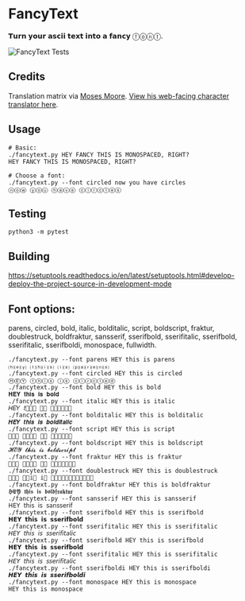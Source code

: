 # FancyText
𝗧𝘂𝗿𝗻 𝘆𝗼𝘂𝗿 𝗮𝘀𝗰𝗶𝗶 𝘁𝗲𝘅𝘁 𝗶𝗻𝘁𝗼 𝗮 𝗳𝗮𝗻𝗰𝘆 ⓕⓞⓝⓣ.

![FancyText Tests](https://api.travis-ci.org/freejoe76/fancytext.png)

## Credits
Translation matrix via [Moses Moore](https://github.com/mozai/). [View his web-facing character translator here](http://mozai.com/programming/dandytype.html).

## Usage
```
# Basic:
./fancytext.py HEY FANCY THIS IS MONOSPACED, RIGHT?
𝙷𝙴𝚈 𝙵𝙰𝙽𝙲𝚈 𝚃𝙷𝙸𝚂 𝙸𝚂 𝙼𝙾𝙽𝙾𝚂𝙿𝙰𝙲𝙴𝙳, 𝚁𝙸𝙶𝙷𝚃?

# Choose a font:
./fancytext.py --font circled now you have circles
ⓝⓞⓦ ⓨⓞⓤ ⓗⓐⓥⓔ ⓒⓘⓡⓒⓛⓔⓢ
```

## Testing
```
python3 -m pytest
```

## Building

https://setuptools.readthedocs.io/en/latest/setuptools.html#develop-deploy-the-project-source-in-development-mode

## Font options:

parens, circled, bold, italic, bolditalic, script, boldscript, fraktur, doublestruck, boldfraktur, sansserif, sserifbold, sserifitalic, sserifbold, sserifitalic, sserifboldi, monospace, fullwidth.
```
./fancytext.py --font parens HEY this is parens
⒣⒠⒴ ⒯⒣⒤⒮ ⒤⒮ ⒫⒜⒭⒠⒩⒮
./fancytext.py --font circled HEY this is circled
ⒽⒺⓎ ⓣⓗⓘⓢ ⓘⓢ ⓒⓘⓡⓒⓛⓔⓓ
./fancytext.py --font bold HEY this is bold
𝐇𝐄𝐘 𝐭𝐡𝐢𝐬 𝐢𝐬 𝐛𝐨𝐥𝐝
./fancytext.py --font italic HEY this is italic
𝐻𝐸𝑌 𝑡𝑕𝑖𝑠 𝑖𝑠 𝑖𝑡𝑎𝑙𝑖𝑐
./fancytext.py --font bolditalic HEY this is bolditalic
𝑯𝑬𝒀 𝒕𝒉𝒊𝒔 𝒊𝒔 𝒃𝒐𝒍𝒅𝒊𝒕𝒂𝒍𝒊𝒄
./fancytext.py --font script HEY this is script
𝒣𝒠𝒴 𝓉𝒽𝒾𝓈 𝒾𝓈 𝓈𝒸𝓇𝒾𝓅𝓉
./fancytext.py --font boldscript HEY this is boldscript
𝓗𝓔𝓨 𝓽𝓱𝓲𝓼 𝓲𝓼 𝓫𝓸𝓵𝓭𝓼𝓬𝓻𝓲𝓹𝓽
./fancytext.py --font fraktur HEY this is fraktur
𝔋𝔈𝔜 𝔱𝔥𝔦𝔰 𝔦𝔰 𝔣𝔯𝔞𝔨𝔱𝔲𝔯
./fancytext.py --font doublestruck HEY this is doublestruck
𝔿𝔼𝕐 𝕥𝕙𝕚𝕤 𝕚𝕤 𝕕𝕠𝕦𝕓𝕝𝕖𝕤𝕥𝕣𝕦𝕔𝕜
./fancytext.py --font boldfraktur HEY this is boldfraktur
𝕳𝕰𝖄 𝖙𝖍𝖎𝖘 𝖎𝖘 𝖇𝖔𝖑𝖉𝖋𝖗𝖆𝖐𝖙𝖚𝖗
./fancytext.py --font sansserif HEY this is sansserif
𝖧𝖤𝖸 𝗍𝗁𝗂𝗌 𝗂𝗌 𝗌𝖺𝗇𝗌𝗌𝖾𝗋𝗂𝖿
./fancytext.py --font sserifbold HEY this is sserifbold
𝗛𝗘𝗬 𝘁𝗵𝗶𝘀 𝗶𝘀 𝘀𝘀𝗲𝗿𝗶𝗳𝗯𝗼𝗹𝗱
./fancytext.py --font sserifitalic HEY this is sserifitalic
𝘏𝘌𝘠 𝘵𝘩𝘪𝘴 𝘪𝘴 𝘴𝘴𝘦𝘳𝘪𝘧𝘪𝘵𝘢𝘭𝘪𝘤
./fancytext.py --font sserifbold HEY this is sserifbold
𝗛𝗘𝗬 𝘁𝗵𝗶𝘀 𝗶𝘀 𝘀𝘀𝗲𝗿𝗶𝗳𝗯𝗼𝗹𝗱
./fancytext.py --font sserifitalic HEY this is sserifitalic
𝘏𝘌𝘠 𝘵𝘩𝘪𝘴 𝘪𝘴 𝘴𝘴𝘦𝘳𝘪𝘧𝘪𝘵𝘢𝘭𝘪𝘤
./fancytext.py --font sserifboldi HEY this is sserifboldi
𝙃𝙀𝙔 𝙩𝙝𝙞𝙨 𝙞𝙨 𝙨𝙨𝙚𝙧𝙞𝙛𝙗𝙤𝙡𝙙𝙞
./fancytext.py --font monospace HEY this is monospace
𝙷𝙴𝚈 𝚝𝚑𝚒𝚜 𝚒𝚜 𝚖𝚘𝚗𝚘𝚜𝚙𝚊𝚌𝚎
```


